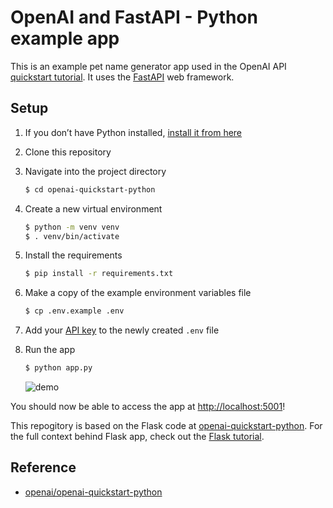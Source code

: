 # OpenAI and FastAPI - Python example app

This is an example pet name generator app used in the OpenAI API [quickstart tutorial](https://beta.openai.com/docs/quickstart). It uses the [FastAPI](https://fastapi.tiangolo.com/) web framework. 

## Setup

1. If you don’t have Python installed, [install it from here](https://www.python.org/downloads/)

2. Clone this repository

3. Navigate into the project directory

   ```bash
   $ cd openai-quickstart-python
   ```

4. Create a new virtual environment

   ```bash
   $ python -m venv venv
   $ . venv/bin/activate
   ```

5. Install the requirements

   ```bash
   $ pip install -r requirements.txt
   ```

6. Make a copy of the example environment variables file

   ```bash
   $ cp .env.example .env
   ```

7. Add your [API key](https://beta.openai.com/account/api-keys) to the newly created `.env` file

8. Run the app

   ```bash
   $ python app.py
   ```
   
   ![demo](https://user-images.githubusercontent.com/59533593/173504130-6b36bad6-267a-45b2-96b9-14abe9493ad1.gif)
   
You should now be able to access the app at [http://localhost:5001](http://localhost:5001)! 

This repogitory is based on the Flask code at [openai-quickstart-python](https://github.com/openai/openai-quickstart-python). For the full context behind Flask app, check out the [Flask tutorial](https://beta.openai.com/docs/quickstart).

## Reference

- [openai/openai-quickstart-python](https://github.com/openai/openai-quickstart-python)



